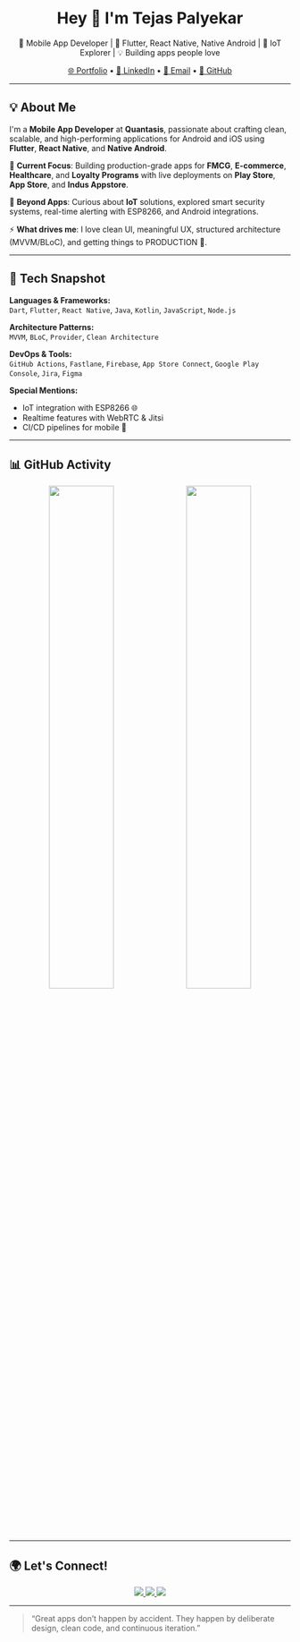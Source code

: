 <h1 align="center">Hey 👋 I'm Tejas Palyekar</h1>

<p align="center">
    🚀 Mobile App Developer | 📱 Flutter, React Native, Native Android | 🔌 IoT Explorer | 💡 Building apps people love
</p>

<p align="center">
    <a href="https://tejas-portfolio-f3f67.web.app/">🌐 Portfolio</a> • 
    <a href="https://www.linkedin.com/in/tejas-palyekar/">💼 LinkedIn</a> • 
    <a href="mailto:tejaspalyekar18@gmail.com">📧 Email</a> • 
    <a href="https://github.com/TejasPalyekar">🐙 GitHub</a>
</p>

---

## 💡 About Me

I'm a **Mobile App Developer** at **Quantasis**, passionate about crafting clean, scalable, and high-performing applications for Android and iOS using **Flutter**, **React Native**, and **Native Android**.

💼 **Current Focus**: Building production-grade apps for **FMCG**, **E-commerce**, **Healthcare**, and **Loyalty Programs** with live deployments on **Play Store**, **App Store**, and **Indus Appstore**.

👀 **Beyond Apps**: Curious about **IoT** solutions, explored smart security systems, real-time alerting with ESP8266, and Android integrations.

⚡ **What drives me**: I love clean UI, meaningful UX, structured architecture (MVVM/BLoC), and getting things to PRODUCTION 🚀.

---

## 🚀 Tech Snapshot

**Languages & Frameworks:**  
`Dart`, `Flutter`, `React Native`, `Java`, `Kotlin`, `JavaScript`, `Node.js`

**Architecture Patterns:**  
`MVVM`, `BLoC`, `Provider`, `Clean Architecture`

**DevOps & Tools:**  
`GitHub Actions`, `Fastlane`, `Firebase`, `App Store Connect`, `Google Play Console`, `Jira`, `Figma`

**Special Mentions:**  
- IoT integration with ESP8266 🌐  
- Realtime features with WebRTC & Jitsi  
- CI/CD pipelines for mobile 📲

---

## 📊 GitHub Activity

<p align="center">
  <img src="https://github-readme-stats.vercel.app/api?username=TejasPalyekar&show_icons=true&theme=tokyonight" width="48%">
  <img src="https://github-readme-stats.vercel.app/api/top-langs/?username=TejasPalyekar&layout=compact&theme=tokyonight" width="48%">
</p>

---

## 🌍 Let's Connect!

<p align="center">
  <a href="https://www.linkedin.com/in/tejas-palyekar/">
    <img src="https://img.shields.io/badge/LinkedIn-Tejas_Palyekar-blue?style=for-the-badge&logo=linkedin" />
  </a>
  <a href="https://tejas-portfolio-f3f67.web.app/">
    <img src="https://img.shields.io/badge/Portfolio-View-green?style=for-the-badge&logo=google-chrome" />
  </a>
  <a href="https://github.com/TejasPalyekar">
    <img src="https://img.shields.io/badge/GitHub-Tejas_Palyekar-black?style=for-the-badge&logo=github" />
  </a>
</p>

---

> “Great apps don’t happen by accident. They happen by deliberate design, clean code, and continuous iteration.”


